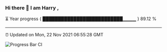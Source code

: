 ### Hi there 👋 I am Harry , 

⏳ Year progress { ██████████████████████████▁▁▁▁ } 89.12 %

---

⏰ Updated on Mon, 22 Nov 2021 06:55:28 GMT

![Progress Bar CI](https://github.com/duykhang68/duykhang68/workflows/Progress%20Bar%20CI/badge.svg)
